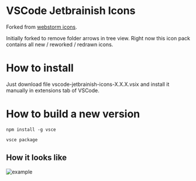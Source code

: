 # VSCode Jetbrainish Icons

Forked from [webstorm icons](https://github.com/pmsandhu/webstorm-icons).

Initially forked to remove folder arrows in tree view. Right now this icon pack contains all new / reworked / redrawn icons.

# How to install

Just download file vscode-jetbrainish-icons-X.X.X.vsix and install it manually in extensions tab of VSCode.

# How to build a new version

`npm install -g vsce`

`vsce package`

## How it looks like

![example](https://media.giphy.com/media/XD3XgQf0Tu1euK5TVT/giphy.gif)
